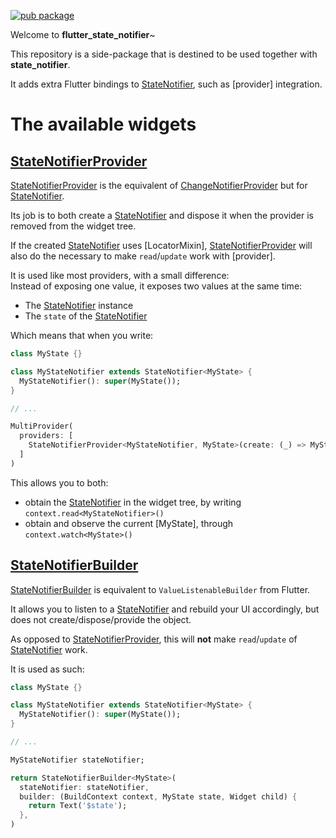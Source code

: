 [![pub package](https://img.shields.io/pub/v/flutter_state_notifier.svg)](https://pub.dartlang.org/packages/flutter_state_notifier)

Welcome to **flutter_state_notifier**~

This repository is a side-package that is destined to be used together with **state_notifier**.

It adds extra Flutter bindings to [StateNotifier], such as [provider] integration.

# The available widgets

## [StateNotifierProvider]

[StateNotifierProvider] is the equivalent of [ChangeNotifierProvider] but for
[StateNotifier].

Its job is to both create a [StateNotifier] and dispose it when the provider
is removed from the widget tree.

If the created [StateNotifier] uses [LocatorMixin], [StateNotifierProvider] will
also do the necessary to make `read`/`update` work with [provider].

It is used like most providers, with a small difference:\
Instead of exposing one value, it exposes two values at the same time:

- The [StateNotifier] instance
- The `state` of the [StateNotifier]

Which means that when you write:

```dart
class MyState {}

class MyStateNotifier extends StateNotifier<MyState> {
  MyStateNotifier(): super(MyState());
}

// ...

MultiProvider(
  providers: [
    StateNotifierProvider<MyStateNotifier, MyState>(create: (_) => MyStateNotifier()).
  ]
)
```

This allows you to both:

- obtain the [StateNotifier] in the widget tree, by writing `context.read<MyStateNotifier>()`
- obtain and observe the current [MyState], through `context.watch<MyState>()`

## [StateNotifierBuilder]

[StateNotifierBuilder] is equivalent to `ValueListenableBuilder` from Flutter.

It allows you to listen to a [StateNotifier] and rebuild your UI accordingly, but
does not create/dispose/provide the object.

As opposed to [StateNotifierProvider], this will **not** make `read`/`update` of
[StateNotifier] work.

It is used as such:

```dart
class MyState {}

class MyStateNotifier extends StateNotifier<MyState> {
  MyStateNotifier(): super(MyState());
}

// ...

MyStateNotifier stateNotifier;

return StateNotifierBuilder<MyState>(
  stateNotifier: stateNotifier,
  builder: (BuildContext context, MyState state, Widget child) {
    return Text('$state');
  },
)
```

[changenotifierprovider]: https://pub.dev/documentation/provider/latest/provider/ChangeNotifierProvider-class.html
[statenotifier]: https://pub.dev/documentation/state_notifier/latest/state_notifier/StateNotifier-class.html
[statenotifierprovider]: https://pub.dev/documentation/flutter_state_notifier/latest/flutter_state_notifier/StateNotifierProvider-class.html
[statenotifierbuilder]: https://pub.dev/documentation/flutter_state_notifier/latest/flutter_state_notifier/StateNotifierBuilder-class.html
